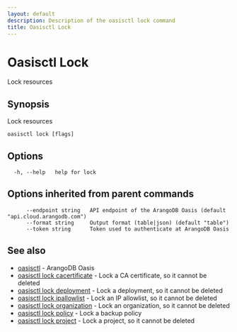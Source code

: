```yaml
---
layout: default
description: Description of the oasisctl lock command
title: Oasisctl Lock
---
```

# Oasisctl Lock

Lock resources

## Synopsis

Lock resources

```
oasisctl lock [flags]
```

## Options

```
  -h, --help   help for lock
```

## Options inherited from parent commands

```
      --endpoint string   API endpoint of the ArangoDB Oasis (default "api.cloud.arangodb.com")
      --format string     Output format (table|json) (default "table")
      --token string      Token used to authenticate at ArangoDB Oasis
```

## See also

* [oasisctl](oasisctl-options.html)	 - ArangoDB Oasis
* [oasisctl lock cacertificate](oasisctl-lock-cacertificate.html)	 - Lock a CA certificate, so it cannot be deleted
* [oasisctl lock deployment](oasisctl-lock-deployment.html)	 - Lock a deployment, so it cannot be deleted
* [oasisctl lock ipallowlist](oasisctl-lock-ipallowlist.html)	 - Lock an IP allowlist, so it cannot be deleted
* [oasisctl lock organization](oasisctl-lock-organization.html)	 - Lock an organization, so it cannot be deleted
* [oasisctl lock policy](oasisctl-lock-policy.html)	 - Lock a backup policy
* [oasisctl lock project](oasisctl-lock-project.html)	 - Lock a project, so it cannot be deleted

